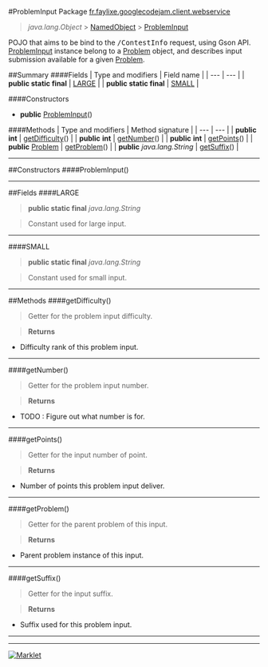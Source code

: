 #ProblemInput
Package <a href="README.md"> fr.faylixe.googlecodejam.client.webservice</a><br>

> *java.lang.Object* > <a href="../common/NamedObject.md"> NamedObject</a> > <a href="ProblemInput.md"> ProblemInput</a>

<p>POJO that aims to be bind to the <tt>/ContestInfo</tt>
 request, using Gson API. <a href="ProblemInput.md"> ProblemInput</a> instance belong
 to a <a href="Problem.md"> Problem</a> object, and describes input submission
 available for a given <a href="Problem.md"> Problem</a>.</p>

##Summary
####Fields
| Type and modifiers | Field name |
| --- | --- |
| **public static final** | <a href="#large"> LARGE</a> |
| **public static final** | <a href="#small"> SMALL</a> |

####Constructors
* **public** <a href="#probleminput"> ProblemInput</a>()

####Methods
| Type and modifiers | Method signature |
| --- | --- |
| **public** **int** | <a href="#getdifficulty"> getDifficulty</a>() |
| **public** **int** | <a href="#getnumber"> getNumber</a>() |
| **public** **int** | <a href="#getpoints"> getPoints</a>() |
| **public** <a href="Problem.md"> Problem</a> | <a href="#getproblem"> getProblem</a>() |
| **public** *java.lang.String* | <a href="#getsuffix"> getSuffix</a>() |

---


##Constructors
####ProblemInput()
> 


---


##Fields
####LARGE
> **public static final** *java.lang.String*

> Constant used for large input.

---

####SMALL
> **public static final** *java.lang.String*

> Constant used for small input.

---


##Methods
####getDifficulty()
> Getter for the problem input difficulty.

> **Returns**
* Difficulty rank of this problem input.


---

####getNumber()
> Getter for the problem input number.

> **Returns**
* TODO : Figure out what number is for.


---

####getPoints()
> Getter for the input number of point.

> **Returns**
* Number of points this problem input deliver.


---

####getProblem()
> Getter for the parent problem of this input.

> **Returns**
* Parent problem instance of this input.


---

####getSuffix()
> Getter for the input suffix.

> **Returns**
* Suffix used for this problem input.


---

---

[![Marklet](https://img.shields.io/badge/Generated%20by-Marklet-green.svg)](https://github.com/Faylixe/marklet)